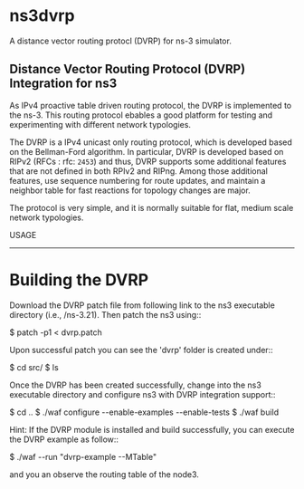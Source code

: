 # ns3dvrp
A distance vector routing protocl (DVRP) for ns-3 simulator.

Distance Vector Routing Protocol (DVRP) Integration for ns3
-----------------------------------------------------------
As IPv4 proactive table driven routing protocol, the DVRP is implemented to the ns-3.
This routing protocol ebables a good platform for testing and experimenting with
different network typologies.

The DVRP is a IPv4 unicast only routing protocol, which is developed based on the Bellman-Ford algorithm.
In particular, DVRP is developed based on RIPv2 (RFCs : rfc: `2453`) and thus, DVRP supports some additional features that are not defined in both RPIv2 and RIPng. Among those additional features, use sequence numbering for route updates, and maintain a neighbor table for fast reactions for topology changes are major.

The protocol is very simple, and it is normally suitable for flat, medium scale network typologies.

USAGE
*****

Building the DVRP
=================
Download the DVRP patch file from following link to the ns3 executable directory
(i.e., /ns-3.21).
Then patch the ns3 using::

  $ patch -p1 < dvrp.patch

Upon successful patch you can see the 'dvrp' folder is created under:: 

  $ cd src/
  $ ls

Once the DVRP has been created successfully, change into the ns3 executable directory
and configure ns3 with DVRP integration support::

  $ cd ..
  $ ./waf configure --enable-examples --enable-tests
  $ ./waf build
 
Hint: If the DVRP module is installed and build successfully, you can execute the 
DVRP example as follow::
  
  $ ./waf --run "dvrp-example --MTable"

and you an observe the routing table of the node3.

